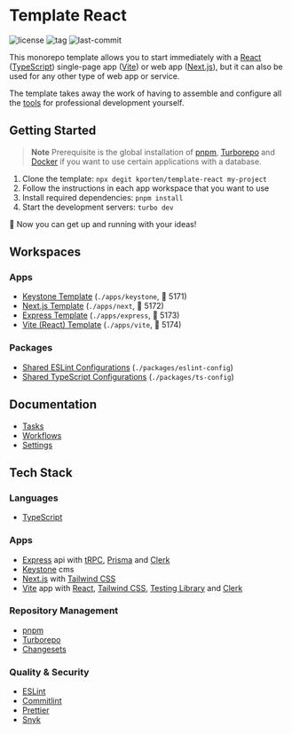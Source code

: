 # Template React

![license](https://img.shields.io/github/license/kporten/template-react?style=for-the-badge)
![tag](https://img.shields.io/github/v/tag/kporten/template-react?style=for-the-badge)
![last-commit](https://img.shields.io/github/last-commit/kporten/template-react?style=for-the-badge)

This monorepo template allows you to start immediately with a [React](https://reactjs.org) ([TypeScript](https://www.typescriptlang.org)) single-page app ([Vite](https://vitejs.dev)) or web app ([Next.js](https://nextjs.org)), but it can also be used for any other type of web app or service.

The template takes away the work of having to assemble and configure all the [tools](#tech-stack) for professional development yourself.

## Getting Started

> **Note**
> Prerequisite is the global installation of [pnpm](https://pnpm.io/installation), [Turborepo](https://turbo.build/repo/docs/faq#should-i-install-turborepo-globally) and [Docker](https://docs.docker.com/get-docker/) if you want to use certain applications with a database.

1. Clone the template: `npx degit kporten/template-react my-project`
2. Follow the instructions in each app workspace that you want to use
3. Install required dependencies: `pnpm install`
4. Start the development servers: `turbo dev`

:rocket: Now you can get up and running with your ideas!

## Workspaces

### Apps

- [Keystone Template](./apps/keystone/README.md) (`./apps/keystone`, 🔌 5171)
- [Next.js Template](./apps/next/README.md) (`./apps/next`, 🔌 5172)
- [Express Template](./apps/express/README.md) (`./apps/express`, 🔌 5173)
- [Vite (React) Template](./apps/vite/README.md) (`./apps/vite`, 🔌 5174)

### Packages

- [Shared ESLint Configurations](./packages/eslint-config/README.md) (`./packages/eslint-config`)
- [Shared TypeScript Configurations](./packages/ts-config/README.md) (`./packages/ts-config`)

## Documentation

- [Tasks](./docs/tasks.md)
- [Workflows](./docs/workflows.md)
- [Settings](./docs/settings.md)

## Tech Stack

### Languages

- [TypeScript](https://www.typescriptlang.org)

### Apps

- [Express](https://expressjs.com) api with [tRPC](https://trpc.io), [Prisma](https://www.prisma.io) and [Clerk](https://clerk.com)
- [Keystone](https://keystonejs.com) cms
- [Next.js](https://nextjs.org) with [Tailwind CSS](https://tailwindcss.com)
- [Vite](https://vitejs.dev) app with [React](https://reactjs.org), [Tailwind CSS](https://tailwindcss.com), [Testing Library](https://testing-library.com) and [Clerk](https://clerk.com)

### Repository Management

- [pnpm](https://pnpm.io)
- [Turborepo](https://turborepo.org)
- [Changesets](https://github.com/changesets/changesets)

### Quality & Security

- [ESLint](https://eslint.org)
- [Commitlint](https://commitlint.js.org)
- [Prettier](https://prettier.io)
- [Snyk](https://snyk.io)
